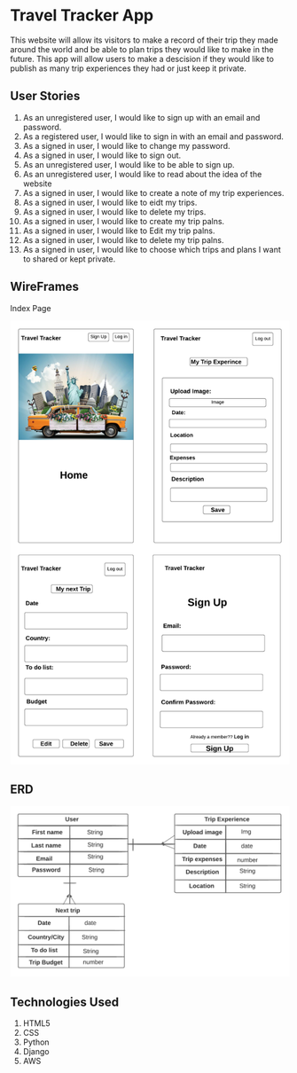 # Travel Tracker App

This website will allow its visitors to make a record of their trip they made around the world and be able to plan trips they would like to make in the future. This app will allow users to make a descision if they would like to publish as many trip experiences they had or just keep it private. 

## User Stories

1. As an unregistered user, I would like to sign up with an email and password.
2. As a registered user, I would like to sign in with an email and password.
3. As a signed in user, I would like to change my password.
4. As a signed in user, I would like to sign out.
5. As an unregistered user, I would like to be able to sign up.
6. As an unregistered user, I would like to read about the idea of the website
7. As a signed in user, I would like to create a note of my trip experiences.
8. As a signed in user, I would like to eidt my trips.
9. As a signed in user, I would like to delete my trips.
10. As a signed in user, I would like to create my trip palns.
11. As a signed in user, I would like to Edit my trip palns.
12. As a signed in user, I would like to delete my trip palns.
13. As a signed in user, I would like to choose which trips and plans I want to shared or   kept private.

## WireFrames

Index Page

![Layout](App-Layout.png)

## ERD

![ERD](ERD.png)

## Technologies Used

1. HTML5
2. CSS
3. Python
4. Django
5. AWS


